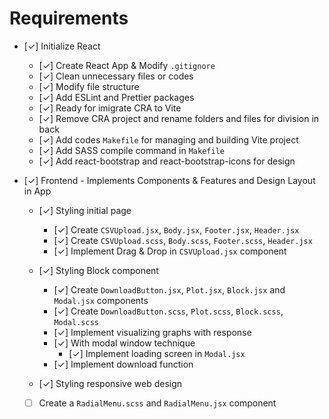 
# Requirements

- [✓] Initialize React
  - [✓] Create React App & Modify `.gitignore`
  - [✓] Clean unnecessary files or codes
  - [✓] Modify file structure
  - [✓] Add ESLint and Prettier packages
  - [✓] Ready for imigrate CRA to Vite
  - [✓] Remove CRA project and rename folders and files for division in back
  - [✓] Add codes `Makefile` for managing and building Vite project
  - [✓] Add SASS compile command in `Makefile`
  - [✓] Add react-bootstrap and react-bootstrap-icons for design

- [✓] Frontend - Implements Components & Features and Design Layout in App
  - [✓] Styling initial page
    - [✓] Create `CSVUpload.jsx`, `Body.jsx`, `Footer.jsx`, `Header.jsx`
    - [✓] Create `CSVUpload.scss`, `Body.scss`, `Footer.scss`, `Header.jsx`
    - [✓] Implement Drag & Drop in `CSVUpload.jsx` component
  
  - [✓] Styling Block component
    - [✓] Create `DownloadButton.jsx`, `Plot.jsx`, `Block.jsx` and `Modal.jsx` components
    - [✓] Create `DownloadButton.scss`, `Plot.scss`, `Block.scss`, `Modal.scss`
    - [✓] Implement visualizing graphs with response
    - [✓] With modal window technique
      - [✓] Implement loading screen in `Modal.jsx`
    - [✓] Implement download function

  - [✓] Styling responsive web design
  - [ ] Create a `RadialMenu.scss` and `RadialMenu.jsx` component